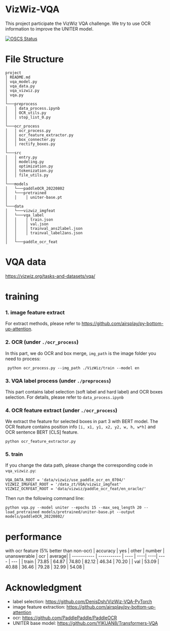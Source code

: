 # VizWiz-VQA
This project participate the VizWiz VQA challenge. We try to use OCR information to improve the UNITER model.

[![OSCS Status](https://www.oscs1024.com/platform/badge/qz701731tby/VizWiz-VQA.svg?size=small)](https://www.oscs1024.com/project/qz701731tby/VizWiz-VQA?ref=badge_small)


# File Structure

```
project
│ README.md
│ vqa_model.py  
│ vqa_data.py
│ vqa_vizwiz.py
│ vqa.py
│
└───preprocess
│   │ data_process.ipynb
│   │ OCR_utils.py
│   │ stop_list_0.py
│
└───ocr_process
│   │ ocr_process.py
│   │ ocr_feature_extractor.py
│   │ box_connecter.py
│   │ rectify_boxes.py
│
└───src
│   │ entry.py
│   │ modeling.py
│   │ optimization.py
│   │ tokenization.py
│   │ file_utils.py
│
└───models
│   └───paddleOCR_20220802
│   └───pretrained
│   │    │ uniter-base.pt
│
└───data
│   └───vizwiz_imgfeat
│   └───vqa_label
│   │    │ train.json
│   │    │ val.json
│   │    │ trainval_ans2label.json
│   │    │ trainval_label2ans.json
│   │
│   └───paddle_ocr_feat
```

# VQA data 
https://vizwiz.org/tasks-and-datasets/vqa/

# training
### 1. image feature extract
For extract methods, please refer to https://github.com/airsplay/py-bottom-up-attention.
### 2. OCR (under `./ocr_process`)
In this part, we do OCR and box merge, `img_path` is the image folder you need to process:

` python ocr_process.py --img_path ./VizWiz/train --model en`

### 3. VQA label process (under `./preprocess`)
This part contains label selection (soft label and hard label) and OCR boxes selection. For details, please refer to `data_process.ipynb`

### 4. OCR feature extract (under `./ocr_process`)
We extract the feature for selected boxes in part 3 with BERT model. The OCR feature contains position info `[i, x1, y1, x2, y2, w, h, w*h]` and OCR sentence BERT [CLS] feature.

`python ocr_feature_extractor.py`

### 5. train
If you change the data path, please change the corresponding code in `vqa_vizwiz.py`:
```
VQA_DATA_ROOT = 'data/vizwiz/use_paddle_ocr_en_0704/'
VIZWIZ_IMGFEAT_ROOT = '/data_zt/VQA/vizwiz_imgfeat'
VIZWIZ_OCRFEAT_ROOT = 'data/vizwiz/paddle_ocr_feat/en_oracle/'
```
Then run the following command line:

`python vqa.py --model uniter --epochs 15 --max_seq_length 20 --load_pretrained models/pretrained/uniter-base.pt --output models/paddleOCR_20220802/`


# performance
with ocr feature (5% better than non-ocr)
| accuracy      | yes | other | number | unanswerable | ocr | average|
| ----------- | ----------- | ---- | ----| ----| ---- | --- |
| train   |  73.85 | 64.87 | 74.80 | 82.12 | 46.34 | 70.20 |
| val   | 53.09 | 40.88 | 36.46 | 79.28 | 32.99 | 54.08 |

# Acknowledgment
- label selection: https://github.com/DenisDsh/VizWiz-VQA-PyTorch
- image feature extraction: https://github.com/airsplay/py-bottom-up-attention
- ocr: https://github.com/PaddlePaddle/PaddleOCR
- UNITER base model: https://github.com/YIKUAN8/Transformers-VQA

